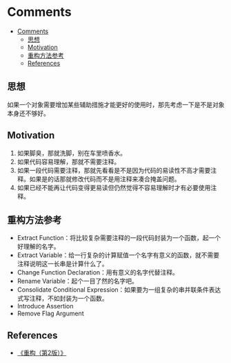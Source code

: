 # Comments


<!-- TOC -->

- [Comments](#comments)
    - [思想](#思想)
    - [Motivation](#motivation)
    - [重构方法参考](#重构方法参考)
    - [References](#references)

<!-- /TOC -->


## 思想
如果一个对象需要增加某些辅助措施才能更好的使用时，那先考虑一下是不是对象本身还不够好。


## Motivation
1. 如果脚臭，那就洗脚，别在车里喷香水。
2. 如果代码容易理解，那就不需要注释。
3. 如果一段代码需要注释，那就先看看是不是因为代码的易读性不高才需要注释。如果是的话那就修改代码而不是用注释来凑合掩盖问题。
4. 如果已经不能再让代码变得更易读但仍然觉得不容易理解时才有必要使用注释。


## 重构方法参考
* Extract Function：将比较复杂需要注释的一段代码封装为一个函数，起一个好理解的名字。
* Extract Variable：给一行复杂的计算赋值一个名字有意义的函数，就不需要注释说明这一长串是计算什么了。
* Change Function Declaration：用有意义的名字代替注释。
* Rename Variable：起个一目了然的名字吧。
* Consolidate Conditional Expression：如果要为一组复杂的串并联条件表达式写注释，不如封装为一个函数。
* Introduce Assertion
* Remove Flag Argument


## References
* [《重构（第2版）》](https://book.douban.com/subject/33400354/)
